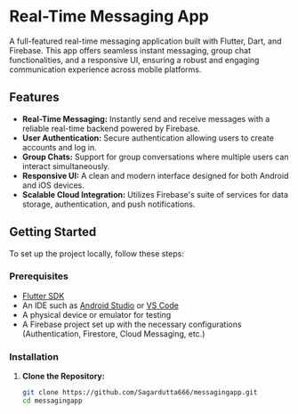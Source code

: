 # Real-Time Messaging App

A full-featured real-time messaging application built with Flutter, Dart, and Firebase. This app offers seamless instant messaging, group chat functionalities, and a responsive UI, ensuring a robust and engaging communication experience across mobile platforms.

## Features

- **Real-Time Messaging:** Instantly send and receive messages with a reliable real-time backend powered by Firebase.
- **User Authentication:** Secure authentication allowing users to create accounts and log in.
- **Group Chats:** Support for group conversations where multiple users can interact simultaneously.
- **Responsive UI:** A clean and modern interface designed for both Android and iOS devices.
- **Scalable Cloud Integration:** Utilizes Firebase's suite of services for data storage, authentication, and push notifications.

## Getting Started

To set up the project locally, follow these steps:

### Prerequisites

- [Flutter SDK](https://flutter.dev/docs/get-started/install)
- An IDE such as [Android Studio](https://developer.android.com/studio) or [VS Code](https://code.visualstudio.com/)
- A physical device or emulator for testing
- A Firebase project set up with the necessary configurations (Authentication, Firestore, Cloud Messaging, etc.)

### Installation

1. **Clone the Repository:**

   ```bash
   git clone https://github.com/Sagardutta666/messagingapp.git
   cd messagingapp
